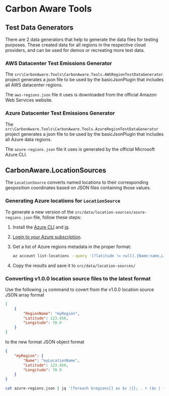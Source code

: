 # Carbon Aware Tools

## Test Data Generators

There are 2 data generators that help to generate the data files for testing purposes. These created data for all regions in the respective cloud providers, and can be used for demos or recreating more test data.

### AWS Datacenter Test Emissions Generator

The `src\CarbonAware.Tools\CarbonAware.Tools.AWSRegionTestDataGenerator` project generates a json file to be used by the basicJsonPlugin that includes all AWS datacenter regions.

The `aws-regions.json` file it uses is downloaded from the official Amazon Web Services website.

### Azure Datacenter Test Emissions Generator

The `src\CarbonAware.Tools\CarbonAware.Tools.AzureRegionTestDataGenerator` project generates a json file to be used by the basicJsonPlugin that includes all Azure data regions.

The `azure-regions.json` file it uses is generated by the official Microsoft Azure CLI.

## CarbonAware.LocationSources

The `LocationSource` converts named locations to their corresponding geoposition coordinates based on JSON files containing those values.

### Generating Azure locations for `LocationSource`

To generate a new version of the `src/data/location-sources/azure-regions.json` file, follow these steps:

1. Install the [Azure CLI](https://docs.microsoft.com/en-us/cli/azure/) and [jq](https://stedolan.github.io/jq/download/).

2. [Login to your Azure subscription](https://docs.microsoft.com/en-us/cli/azure/authenticate-azure-cli?view=azure-cli-latest).

3. Get a list of Azure regions metadata in the proper format:

    ```bash
    az account list-locations --query '[?latitude != null].{Name:name,Latitude:latitude,Longitude:longitude}' | jq '[foreach .[] as $x ({}; . + ($x | {(.Name): { Latitude, Longitude, Name } }); .)] | last(.[])' >> azure-regions.json
    ```

4. Copy the results and save it to `src/data/location-sources/`

### Converting v1.0.0 location source files to the latest format

Use the following `jq` command to covert from the v1.0.0 location source JSON array format

```json
[
    {
        "RegionName": "myRegion",
        "Latitude": 123.456,
        "Longitude": 78.9
    }
]
```

to the new format JSON object format

```json
{
    "myRegion": {
        "Name": "myLocationName",
        "Latitude": 123.456,
        "Longitude": 78.9
    }
}
```

```bash
cat azure-regions.json | jq '[foreach $regions[] as $x ({}; . + ($x | {(.RegionName): { Latitude, Longitude, "Name": .RegionName } }); .)] | last(.[])'
```
